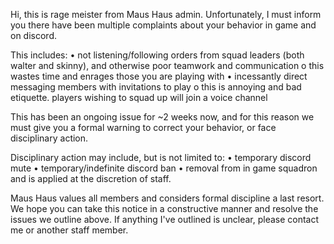 Hi, this is rage meister from Maus Haus admin.  Unfortunately, I must inform you there have been multiple complaints about your behavior in game and on discord.

This includes:
•    not listening/following orders from squad leaders (both walter and skinny), and otherwise poor teamwork and communication
o    this wastes time and enrages those you are playing with
•    incessantly direct messaging members with invitations to play
o    this is annoying and bad etiquette.  players wishing to squad up will join a voice channel

This has been an ongoing issue for ~2 weeks now, and for this reason we must give you a formal warning to correct your behavior, or face disciplinary action.

Disciplinary action may include, but is not limited to:
•    temporary discord mute
•    temporary/indefinite discord ban
•    removal from in game squadron
and is applied at the discretion of staff.

Maus Haus values all members and considers formal discipline a last resort.  We hope you can take this notice in a constructive manner and resolve the issues we outline above.  If anything I've outlined is unclear, please contact me or another staff member.
